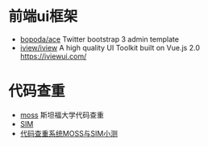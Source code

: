 # 前端ui框架
- [bopoda/ace](https://github.com/bopoda/ace) Twitter bootstrap 3 admin template
- [iview/iview](https://github.com/iview/iview) A high quality UI Toolkit built on Vue.js 2.0 https://iviewui.com/


# 代码查重
- [moss](http://theory.stanford.edu/~aiken/moss/) 斯坦福大学代码查重
- [SIM](https://dickgrune.com/Programs/similarity_tester/)
- [代码查重系统MOSS与SIM小测](https://tautcony.xyz/2018/01/06/moss-and-sim/)
